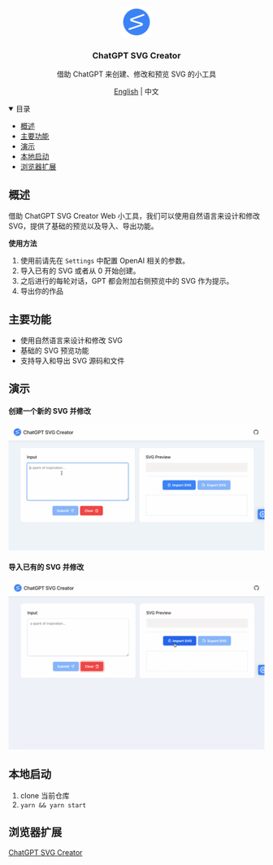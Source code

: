 <div align="center">
  <a href="https://github.com/xieziyu/chatgpt-svg-creator-web">
    <img src="./src/assets/icon.png" alt="Logo" width="60" height="60">
  </a>
  <h3 align="center">ChatGPT SVG Creator</h3>
  <p align="center">
    借助 ChatGPT 来创建、修改和预览 SVG 的小工具
  </p>
  <p align="center">
    <a href="./README.md">English</a> | 中文
  </p>
</div>

<details open>
  <summary>目录</summary>
  <ul>
    <li><a href="#概述">概述</a></li>
    <li><a href="#主要功能">主要功能</a></li>
    <li><a href="#演示">演示</a></li>
    <li><a href="#本地启动">本地启动</a></li>
    <li><a href="#浏览器扩展">浏览器扩展</a></li>
  </ul>
</details>

## 概述

借助 ChatGPT SVG Creator Web 小工具，我们可以使用自然语言来设计和修改 SVG，提供了基础的预览以及导入、导出功能。

**使用方法**

1. 使用前请先在 `Settings` 中配置 OpenAI 相关的参数。
2. 导入已有的 SVG 或者从 0 开始创建。
3. 之后进行的每轮对话，GPT 都会附加右侧预览中的 SVG 作为提示。
4. 导出你的作品

## 主要功能

* 使用自然语言来设计和修改 SVG
* 基础的 SVG 预览功能
* 支持导入和导出 SVG 源码和文件

## 演示

#### 创建一个新的 SVG 并修改
![demo1](./docs/svg-creator-demo-1.gif)

#### 导入已有的 SVG 并修改
![demo2](./docs/svg-creator-demo-2.gif)


## 本地启动

1. clone 当前仓库
2. `yarn && yarn start`

## 浏览器扩展

[ChatGPT SVG Creator](https://github.com/xieziyu/chatgpt-svg-creator)